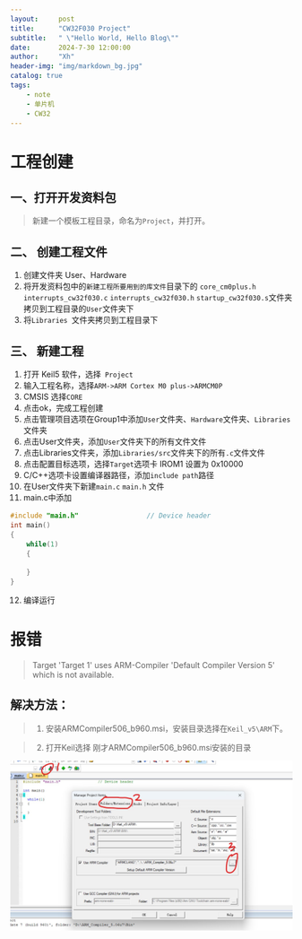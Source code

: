 ```yaml
---
layout:     post
title:      "CW32F030 Project"
subtitle:   " \"Hello World, Hello Blog\""
date:       2024-7-30 12:00:00
author:     "Xh"
header-img: "img/markdown_bg.jpg"
catalog: true
tags:
    - note
    - 单片机
    - CW32
---
```


# 工程创建

## 一、打开开发资料包

> 新建一个模板工程目录，命名为`Project`，并打开。

## 二、 创建工程文件

1. 创建文件夹 User、Hardware
2. 将开发资料包中的`新建工程所要用到的库文件`目录下的 `core_cm0plus.h` `interrupts_cw32f030.c` `interrupts_cw32f030.h` `startup_cw32f030.s`文件夹拷贝到工程目录的`User`文件夹下
3. 将`Libraries `文件夹拷贝到工程目录下

## 三、 新建工程

1. 打开 Keil5 软件，选择` Project`
2. 输入工程名称，选择`ARM->ARM Cortex M0 plus->ARMCM0P`
3. CMSIS 选择`CORE`
4. 点击ok，完成工程创建
5. 点击管理项目选项在Group1中添加`User`文件夹、`Hardware`文件夹、`Libraries`文件夹
6. 点击User文件夹，添加`User`文件夹下的所有文件文件
7. 点击Libraries文件夹，添加`Libraries/src`文件夹下的所有`.c`文件文件
8. 点击配置目标选项，选择`Target`选项卡 IROM1 设置为 0x10000 
9. C/C++选项卡设置编译器路径，添加`include path`路径
10. 在User文件夹下新建`main.c` `main.h` 文件
11. main.c中添加

```c
#include "main.h"                 // Device header
int main() 
{
	while(1)
	{
		
	}
}
```
12.  编译运行


# 报错
> Target 'Target 1' uses ARM-Compiler 'Default Compiler Version 5' which is not available.

## 解决方法：
> 1. 安装ARMCompiler506_b960.msi，安装目录选择在`Keil_v5\ARM`下。

> 2. 打开Keil选择 刚才ARMCompiler506_b960.msi安装的目录

![img](/img/cw32project/cw32_install_ARMCompiler506_b960.jpg)